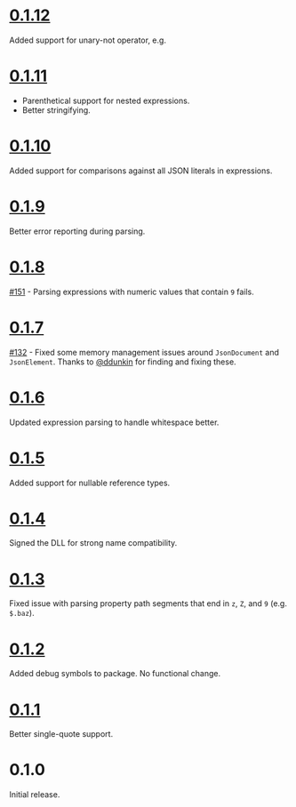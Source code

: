 # [0.1.12](https://github.com/gregsdennis/json-everything/pull/161)

Added support for unary-not operator, e.g.

# [0.1.11](https://github.com/gregsdennis/json-everything/pull/159)

- Parenthetical support for nested expressions.
- Better stringifying.

# [0.1.10](https://github.com/gregsdennis/json-everything/pull/158)

Added support for comparisons against all JSON literals in expressions.

# [0.1.9](https://github.com/gregsdennis/json-everything/pull/155)

Better error reporting during parsing.

# [0.1.8](https://github.com/gregsdennis/json-everything/pull/150)

[#151](https://github.com/gregsdennis/json-everything/pull/151) - Parsing expressions with numeric values that contain `9` fails.

# [0.1.7](https://github.com/gregsdennis/json-everything/pull/133)

[#132](https://github.com/gregsdennis/json-everything/pull/132) - Fixed some memory management issues around `JsonDocument` and `JsonElement`.  Thanks to [@ddunkin](https://github.com/ddunkin) for finding and fixing these.

# [0.1.6](https://github.com/gregsdennis/json-everything/pull/122)

Updated expression parsing to handle whitespace better.

# [0.1.5](https://github.com/gregsdennis/json-everything/pull/75)

Added support for nullable reference types.

# [0.1.4](https://github.com/gregsdennis/json-everything/pull/61)

Signed the DLL for strong name compatibility.

# [0.1.3](https://github.com/gregsdennis/json-everything/pull/???)

Fixed issue with parsing property path segments that end in `z`, `Z`, and `9` (e.g. `$.baz`).

# [0.1.2](https://github.com/gregsdennis/json-everything/pull/45)

Added debug symbols to package.  No functional change.

# [0.1.1](https://github.com/gregsdennis/json-everything/pull/13)

Better single-quote support.

# 0.1.0

Initial release.